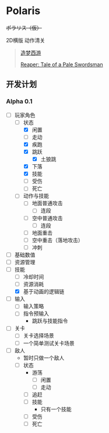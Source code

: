 # Polaris

~~ポラリス（仮）~~

2D横版 动作清关

> [造梦西游](https://www.4399.com/flash/zmhj.htm)
> 
> [Reaper: Tale of a Pale Swordsman](https://store.steampowered.com/app/269370/Reaper__Tale_of_a_Pale_Swordsman/)

## 开发计划

### Alpha 0.1

- [ ] 玩家角色
  - [ ] 状态
    - [x] 闲置
    - [ ] 走动
    - [x] 疾跑
    - [x] 跳跃
      - [x] 土狼跳
    - [x] 下落
    - [x] 技能
    - [ ] 受伤
    - [ ] 死亡
  - [ ] 动作与技能
    - [ ] 地面普通攻击
      - [ ] 连段
    - [ ] 空中普通攻击
      - [ ] 连段
    - [ ] 地面重击
    - [ ] 空中重击（落地攻击）
    - [ ] 冲刺
- [ ] 基础数值
- [ ] 资源管理
- [ ] 技能
  - [ ] 冷却时间
  - [ ] 资源消耗
  - [x] 基于动画的逻辑链
- [ ] 输入
  - [ ] 输入策略
  - [ ] 指令预输入
    - 跳跃与技能指令
- [ ] 关卡
  - [ ] 关卡选择场景
  - [ ] 一个简单测试关卡场景
- [ ] 敌人
  - 暂时只做一个敌人
  - [ ] 状态
    - 游荡
      - [ ] 闲置
      - [ ] 走动
    - [ ] 追赶
    - [ ] 技能
      - 只有一个技能
    - [ ] 受伤
    - [ ] 死亡
